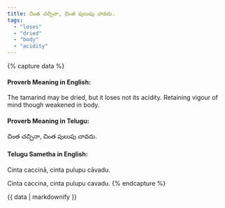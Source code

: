 ```yaml
---
title: చింత చచ్చినా, చింత పులుపు చావదు.
tags:
  - "loses"
  - "dried"
  - "body"
  - "acidity"
---
```


{% capture data %}
#### Proverb Meaning in English:
The tamarind may be dried, but it loses not its acidity.
Retaining vigour of mind though weakened in body.

#### Proverb Meaning in Telugu:
చింత చచ్చినా, చింత పులుపు చావదు.

#### Telugu Sametha in English:
Cinta caccinā, cinta pulupu cāvadu.

Cinta caccina, cinta pulupu cavadu.
{% endcapture %}

{{ data | markdownify }}

